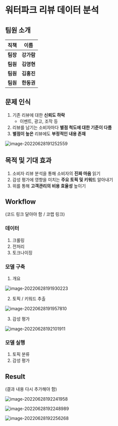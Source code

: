 # 워터파크 리뷰 데이터 분석



## 팀원 소개

| 직책     | 이름       |
| -------- | ---------- |
| **팀장** | **강가람** |
| **팀원** | **김영현** |
| **팀원** | **김홍진** |
| **팀원** | **한동권** |

## 문제 인식

1. 기존 리뷰에 대한 **신뢰도 하락**
   - 이벤트, 광고, 조작 등
2. 리뷰를 남기는 소비자마다 **별점 척도에 대한 기준이 다름**
3. **별점이 높은** 리뷰에도 **부정적인 내용 존재**

![image-20220628191252559](%ED%94%84%EB%A1%9C%EC%A0%9D%ED%8A%B8/image-20220628191252559.png)



## 목적 및 기대 효과

1. 소비자 리뷰 분석을 통해 소비자의 **진짜 마음** 읽기
2. 감성 평가에 영향을 미치는 **주요 토픽 및 키워드** 알아내기
3. 위를 통해 **고객관리의 비용 효율성** 높이기



## Workflow

(코드 링크 달아야 함 / 코랩 링크)

### 데이터

1. 크롤링
2. 전처리
3.  토크나이징

### 모델 구축

1. 개요

![image-20220628191930223](%ED%94%84%EB%A1%9C%EC%A0%9D%ED%8A%B8/image-20220628191930223.png)



2. 토픽 / 키워드 추출

![image-20220628191957810](%ED%94%84%EB%A1%9C%EC%A0%9D%ED%8A%B8/image-20220628191957810.png)



3. 감성 평가

![image-20220628192101911](%ED%94%84%EB%A1%9C%EC%A0%9D%ED%8A%B8/image-20220628192101911.png)



### 모델 실행

1. 토픽 분류
2. 감성 평가



## Result

(결과 내용 다시 추가해야 함)

![image-20220628192241958](%ED%94%84%EB%A1%9C%EC%A0%9D%ED%8A%B8/image-20220628192241958.png)

![image-20220628192248989](%ED%94%84%EB%A1%9C%EC%A0%9D%ED%8A%B8/image-20220628192248989.png)

![image-20220628192256268](%ED%94%84%EB%A1%9C%EC%A0%9D%ED%8A%B8/image-20220628192256268.png)
